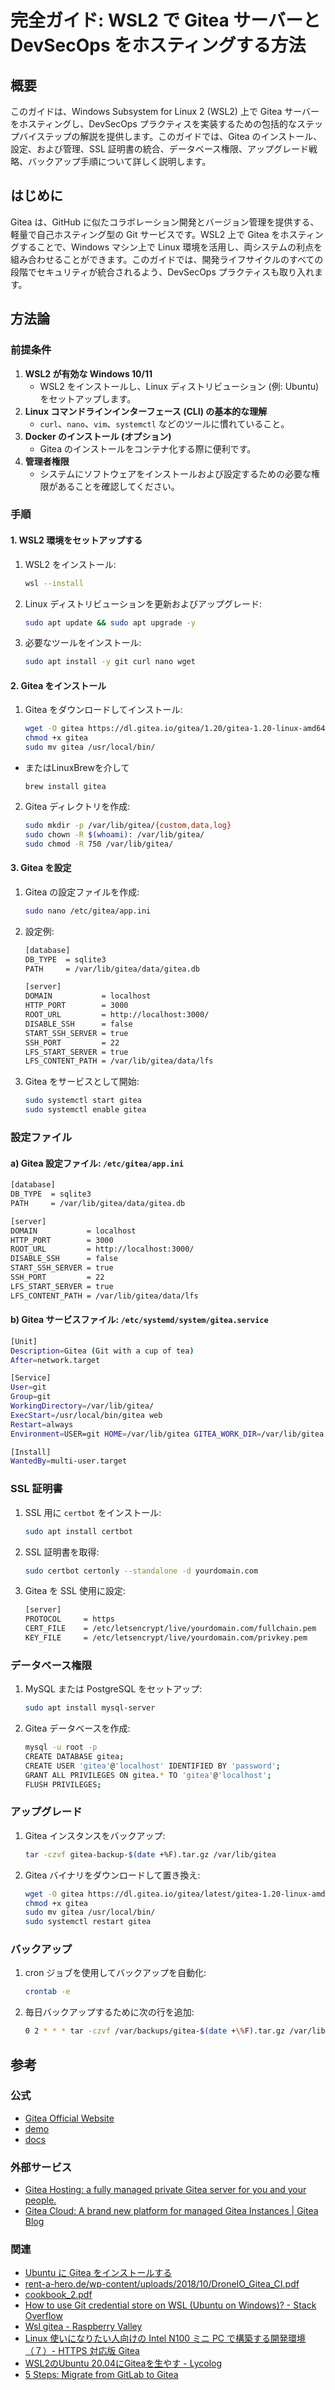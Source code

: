 
# 完全ガイド: WSL2 で Gitea サーバーと DevSecOps をホスティングする方法

## 概要

このガイドは、Windows Subsystem for Linux 2 (WSL2) 上で Gitea サーバーをホスティングし、DevSecOps プラクティスを実装するための包括的なステップバイステップの解説を提供します。このガイドでは、Gitea のインストール、設定、および管理、SSL 証明書の統合、データベース権限、アップグレード戦略、バックアップ手順について詳しく説明します。

## はじめに

Gitea は、GitHub に似たコラボレーション開発とバージョン管理を提供する、軽量で自己ホスティング型の Git サービスです。WSL2 上で Gitea をホスティングすることで、Windows マシン上で Linux 環境を活用し、両システムの利点を組み合わせることができます。このガイドでは、開発ライフサイクルのすべての段階でセキュリティが統合されるよう、DevSecOps プラクティスも取り入れます。

## 方法論

### 前提条件

1. **WSL2 が有効な Windows 10/11**
   - WSL2 をインストールし、Linux ディストリビューション (例: Ubuntu) をセットアップします。
2. **Linux コマンドラインインターフェース (CLI) の基本的な理解**
   - `curl`、`nano`、`vim`、`systemctl` などのツールに慣れていること。
3. **Docker のインストール (オプション)**
   - Gitea のインストールをコンテナ化する際に便利です。
4. **管理者権限**
   - システムにソフトウェアをインストールおよび設定するための必要な権限があることを確認してください。

### 手順

#### 1. WSL2 環境をセットアップする

1. WSL2 をインストール:
   ```bash
   wsl --install
   ```
2. Linux ディストリビューションを更新およびアップグレード:
   ```bash
   sudo apt update && sudo apt upgrade -y
   ```
3. 必要なツールをインストール:
   ```bash
   sudo apt install -y git curl nano wget
   ```

#### 2. Gitea をインストール

1. Gitea をダウンロードしてインストール:
   ```bash
   wget -O gitea https://dl.gitea.io/gitea/1.20/gitea-1.20-linux-amd64
   chmod +x gitea
   sudo mv gitea /usr/local/bin/
   ```



- またはLinuxBrewを介して
   ```
   brew install gitea
   ```

2. Gitea ディレクトリを作成:
   ```bash
   sudo mkdir -p /var/lib/gitea/{custom,data,log}
   sudo chown -R $(whoami): /var/lib/gitea/
   sudo chmod -R 750 /var/lib/gitea/
   ```

#### 3. Gitea を設定

1. Gitea の設定ファイルを作成:
   ```bash
   sudo nano /etc/gitea/app.ini
   ```
2. 設定例:
   ```bash
   [database]
   DB_TYPE  = sqlite3
   PATH     = /var/lib/gitea/data/gitea.db

   [server]
   DOMAIN           = localhost
   HTTP_PORT        = 3000
   ROOT_URL         = http://localhost:3000/
   DISABLE_SSH      = false
   START_SSH_SERVER = true
   SSH_PORT         = 22
   LFS_START_SERVER = true
   LFS_CONTENT_PATH = /var/lib/gitea/data/lfs
   ```

3. Gitea をサービスとして開始:
   ```bash
   sudo systemctl start gitea
   sudo systemctl enable gitea
   ```

### 設定ファイル

#### a) Gitea 設定ファイル: `/etc/gitea/app.ini`
```bash
[database]
DB_TYPE  = sqlite3
PATH     = /var/lib/gitea/data/gitea.db

[server]
DOMAIN           = localhost
HTTP_PORT        = 3000
ROOT_URL         = http://localhost:3000/
DISABLE_SSH      = false
START_SSH_SERVER = true
SSH_PORT         = 22
LFS_START_SERVER = true
LFS_CONTENT_PATH = /var/lib/gitea/data/lfs
```

#### b) Gitea サービスファイル: `/etc/systemd/system/gitea.service`
```bash
[Unit]
Description=Gitea (Git with a cup of tea)
After=network.target

[Service]
User=git
Group=git
WorkingDirectory=/var/lib/gitea/
ExecStart=/usr/local/bin/gitea web
Restart=always
Environment=USER=git HOME=/var/lib/gitea GITEA_WORK_DIR=/var/lib/gitea

[Install]
WantedBy=multi-user.target
```

### SSL 証明書

1. SSL 用に `certbot` をインストール:
   ```bash
   sudo apt install certbot
   ```
2. SSL 証明書を取得:
   ```bash
   sudo certbot certonly --standalone -d yourdomain.com
   ```
3. Gitea を SSL 使用に設定:
   ```bash
   [server]
   PROTOCOL     = https
   CERT_FILE    = /etc/letsencrypt/live/yourdomain.com/fullchain.pem
   KEY_FILE     = /etc/letsencrypt/live/yourdomain.com/privkey.pem
   ```

### データベース権限

1. MySQL または PostgreSQL をセットアップ:
   ```bash
   sudo apt install mysql-server
   ```
2. Gitea データベースを作成:
   ```bash
   mysql -u root -p
   CREATE DATABASE gitea;
   CREATE USER 'gitea'@'localhost' IDENTIFIED BY 'password';
   GRANT ALL PRIVILEGES ON gitea.* TO 'gitea'@'localhost';
   FLUSH PRIVILEGES;
   ```

### アップグレード

1. Gitea インスタンスをバックアップ:
   ```bash
   tar -czvf gitea-backup-$(date +%F).tar.gz /var/lib/gitea
   ```
2. Gitea バイナリをダウンロードして置き換え:
   ```bash
   wget -O gitea https://dl.gitea.io/gitea/latest/gitea-1.20-linux-amd64
   chmod +x gitea
   sudo mv gitea /usr/local/bin/
   sudo systemctl restart gitea
   ```

### バックアップ

1. cron ジョブを使用してバックアップを自動化:
   ```bash
   crontab -e
   ```
2. 毎日バックアップするために次の行を追加:
   ```bash
   0 2 * * * tar -czvf /var/backups/gitea-$(date +\%F).tar.gz /var/lib/gitea
   ```

## 参考

### 公式
- [Gitea Official Website](https://gitea.io/)
- [demo](https://try.gitea.io/)
- [docs](https://about.gitea.com/)

### 外部サービス
- [Gitea Hosting: a fully managed private Gitea server for you and your people.](https://hostedgitea.com/#about)
- [Gitea Cloud: A brand new platform for managed Gitea Instances | Gitea Blog](https://blog.gitea.com/gitea-cloud/)

### 関連
- [Ubuntu に Gitea をインストールする](https://linuxize.com/post/how-to-install-gitea-on-ubuntu-20-04/)
- [rent-a-hero.de/wp-content/uploads/2018/10/DroneIO\_Gitea\_CI.pdf](https://www.rent-a-hero.de/wp-content/uploads/2018/10/DroneIO_Gitea_CI.pdf)
- [cookbook\_2.pdf](https://www.mygetea.org/uploads/5/8/0/9/58092543/cookbook_2.pdf)
- [How to use Git credential store on WSL (Ubuntu on Windows)? - Stack Overflow](https://stackoverflow.com/questions/45925964/how-to-use-git-credential-store-on-wsl-ubuntu-on-windows)
- [Wsl gitea - Raspberry Valley](https://raspberry-valley.azurewebsites.net/wsl-gitea/)
- [Linux 使いになりたい人向けの Intel N100 ミニ PC で構築する開発環境（７）- HTTPS 対応版 Gitea](https://zenn.dev/hiro345/articles/n100_07_20240218)
- [WSL2のUbuntu 20.04にGiteaを生やす - Lycolog](https://blog.lycolia.info/0156)
- [5 Steps: Migrate from GitLab to Gitea](https://blog.kay.sh/migrate-from-gitlab-to-gitea/)